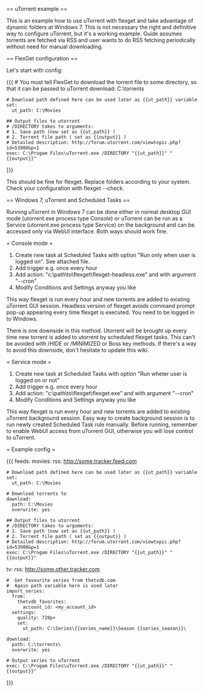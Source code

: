 == uTorrent example ==

This is an example how to use uTorrent with flexget and take advantage of dynamic folders at Windows 7. This is not necessary the right and definitive way to configure uTorrent, but it's a working example. Guide assumes torrents are fetched via RSS and user wants to do RSS fetching periodically without need for manual downloading.

== FlexGet configuration ==

Let's start with config:

{{{
    # You must tell FlexGet to download the torrent file to some directory, so that it can be passed to uTorrent
    download: C:\torrents

    # Download path defined here can be used later as {{ut_path}} variable
    set:
      ut_path: C:\Movies

    ## Output files to utorrent
    # /DIRECTORY takes to arguments:
    # 1. Save path (now set as {{ut_path}} )
    # 2. Torrent file path ( set as {{output}} )
    # Detailed description: http://forum.utorrent.com/viewtopic.php?id=53988&p=1
    exec: C:\Progam Files\uTorrent.exe /DIRECTORY "{{ut_path}}" "{{output}}"
}}}

This should be fine for flexget. Replace folders according to your system. Check your configuration with flexget --check.

== Windows 7, uTorrent and Scheduled Tasks  ==

Running uTorrent in Windows 7 can be done either in normal desktop GUI mode (utorrent.exe process type Console) or uTorrent can be run as a Service (utorrent.exe process type Service) on the background and can be accessed only via WebUI interface. Both ways should work fine.

= Console mode =

1. Create new task at Scheduled Tasks with option "Run only when user is logged on". See attached file.
2. Add trigger e.g. once every hour
3. Add action: "c:\path\to\flexget\flexget-headless.exe" and with argument "--cron"
4. Modify Conditions and Settings anyway you like

This way flexget is run every hour and new torrents are added to existing uTorrent GUI session. Headless version of flexget avoids command prompt pop-up appearing every time flexget is executed. You need to be logged in to Windows.

There is one downside in this method. Utorrent will be brought up every time new torrent is added to utorrent by scheduled flexget tasks. This can't be avoided with /HIDE or /MINIMIZED or Boss key methods. If there's a way to avoid this downside, don't hesitate to update this wiki.

= Service mode =

1. Create new task at Scheduled Tasks with option "Run wheter user is logged on or not"
2. Add trigger e.g. once every hour
3. Add action: "c:\path\to\flexget\flexget.exe" and with argument "--cron"
4. Modify Conditions and Settings anyway you like

This way flexget is run every hour and new torrents are added to existing uTorrent background session. Easy way to create background session is to run newly created Scheduled Task rule manually. Before running, remember to enable WebUI access from uTorrent GUI, otherwise you will lose control to uTorrent.

= Example config =

{{{
feeds:
  movies:
    rss: http://some.tracker.feed.com
    
    # Download path defined here can be used later as {{ut_path}} variable
    set:
      ut_path: C:\Movies

    # Download torrents to
    download: 
      path: C:\Movies
      overwrite: yes

    ## Output files to utorrent
    # /DIRECTORY takes to arguments:
    # 1. Save path (now set as {{ut_path}} )
    # 2. Torrent file path ( set as {{output}} )
    # Detailed description: http://forum.utorrent.com/viewtopic.php?id=53988&p=1
    exec: C:\Progam Files\uTorrent.exe /DIRECTORY "{{ut_path}}" "{{output}}"

  tv:
    rss: http://some.other.tracker.com

    #  Get favourite series from thetvdb.com
    #  Again path variable here is used later
    import_series:
      from: 
        thetvdb_favorites:
          account_id: <my_account_id>
      settings:
        quality: 720p+
        set:
          ut_path: C:\Series\{{series_name}}\Season {{series_season}}\
      
    download: 
      path: C:\torrents\
      overwrite: yes
    
    # Output series to uTorrent
    exec: C:\Progam Files\uTorrent.exe /DIRECTORY "{{ut_path}}" "{{output}}"
    
}}}
